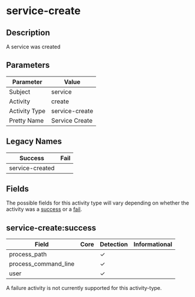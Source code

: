 service-create
==============

Description
-----------
A service was created

Parameters
----------
| Parameter     | Value          |
| ------------- | -------------- |
| Subject       | service        |
| Activity      | create         |
| Activity Type | service-create |
| Pretty Name   | Service Create |

Legacy Names
------------
| Success             | Fail |
| ------------------- | ---- |
| service-created<br> |      |

Fields
------

The possible fields for this activity type will vary depending on whether the activity was a [success](#service-createsuccess) or a [fail](#service-createfail).


service-create:success
----------------------

| Field                | Core | Detection | Informational |
| -------------------- | ---- | --------- | ------------- |
| process_path         |      | &#10003;  |               |
| process_command_line |      | &#10003;  |               |
| user                 |      | &#10003;  |               |

A failure activity is not currently supported for this activity-type.